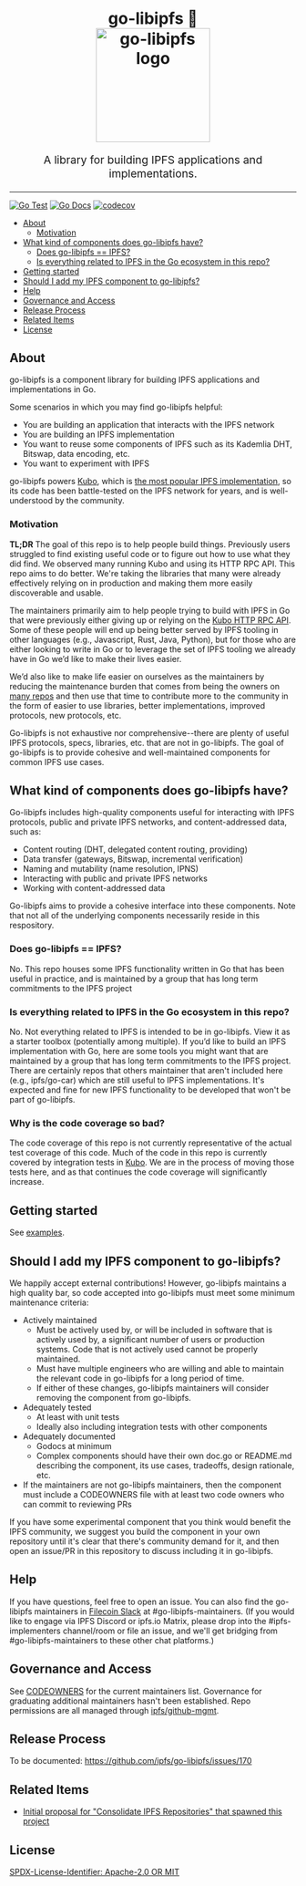<h1 align="center">
go-libipfs 🍌
<br>
<img src="https://raw.githubusercontent.com/ipfs/go-libipfs/main/logo.svg" alt="go-libipfs logo" title="go-libipfs logo" width="200">
<br>
</h1>
<p align="center" style="font-size: 1.2rem;">A library for building IPFS applications and implementations.</p>

<hr />

[![Go Test](https://github.com/ipfs/go-libipfs/actions/workflows/go-test.yml/badge.svg)](https://github.com/ipfs/go-libipfs/actions/workflows/go-test.yml)
[![Go Docs](https://img.shields.io/badge/godoc-reference-blue.svg)](https://pkg.go.dev/github.com/ipfs/go-libipfs)
[![codecov](https://codecov.io/gh/ipfs/go-libipfs/branch/main/graph/badge.svg?token=9eG7d8fbCB)](https://codecov.io/gh/ipfs/go-libipfs)

<!-- TOC -->

- [About](#about)
    - [Motivation](#motivation)
- [What kind of components does go-libipfs have?](#what-kind-of-components-does-go-libipfs-have)
    - [Does go-libipfs == IPFS?](#does-go-libipfs--ipfs)
    - [Is everything related to IPFS in the Go ecosystem in this repo?](#is-everything-related-to-ipfs-in-the-go-ecosystem-in-this-repo)
- [Getting started](#getting-started)
- [Should I add my IPFS component to go-libipfs?](#should-i-add-my-ipfs-component-to-go-libipfs)
- [Help](#help)
- [Governance and Access](#governance-and-access)
- [Release Process](#release-process)
- [Related Items](#related-items)
- [License](#license)

<!-- /TOC -->

## About

go-libipfs is a component library for building IPFS applications and implementations in Go.

Some scenarios in which you may find go-libipfs helpful:

* You are building an application that interacts with the IPFS network
* You are building an IPFS implementation
* You want to reuse some components of IPFS such as its Kademlia DHT, Bitswap, data encoding, etc.
* You want to experiment with IPFS

go-libipfs powers [Kubo](https://github.com/ipfs/kubo), which is [the most popular IPFS implementation](https://github.com/protocol/network-measurements/tree/master/reports),
so its code has been battle-tested on the IPFS network for years, and is well-understood by the community.

### Motivation
**TL;DR** The goal of this repo is to help people build things.  Previously users struggled to find existing useful code or to figure out how to use what they did find.  We observed many running Kubo and using its HTTP RPC API.  This repo aims to do better.  We're taking the libraries that many were already effectively relying on in production and making them more easily discoverable and usable.

The maintainers primarily aim to help people trying to build with IPFS in Go that were previously either giving up or relying on the [Kubo HTTP RPC API](https://docs.ipfs.tech/reference/kubo/rpc/). Some of these people will end up being better served by IPFS tooling in other languages (e.g., Javascript, Rust, Java, Python), but for those who are either looking to write in Go or to leverage the set of IPFS tooling we already have in Go we’d like to make their lives easier. 

We’d also like to make life easier on ourselves as the maintainers by reducing the maintenance burden that comes from being the owners on [many repos](https://github.com/ipfs/kubo/issues/8543) and then use that time to contribute more to the community in the form of easier to use libraries, better implementations, improved protocols, new protocols, etc. 

Go-libipfs is not exhaustive nor comprehensive--there are plenty of useful IPFS protocols, specs, libraries, etc. that are not in go-libipfs. The goal of go-libipfs is to provide cohesive and well-maintained components for common IPFS use cases.

## What kind of components does go-libipfs have?

Go-libipfs includes high-quality components useful for interacting with IPFS protocols, public and private IPFS networks, and content-addressed data, such as:

- Content routing (DHT, delegated content routing, providing)
- Data transfer (gateways, Bitswap, incremental verification)
- Naming and mutability (name resolution, IPNS)
- Interacting with public and private IPFS networks
- Working with content-addressed data

Go-libipfs aims to provide a cohesive interface into these components. Note that not all of the underlying components necessarily reside in this respository.

### Does go-libipfs == IPFS?
No.  This repo houses some IPFS functionality written in Go that has been useful in practice, and is maintained by a group that has long term commitments to the IPFS project

### Is everything related to IPFS in the Go ecosystem in this repo?

No.  Not everything related to IPFS is intended to be in go-libipfs. View it as a starter toolbox (potentially among multiple).  If you’d like to build an IPFS implementation with Go, here are some tools you might want that are maintained by a group that has long term commitments to the IPFS project.  There are certainly repos that others maintainer that aren't included here (e.g., ipfs/go-car) which are still useful to IPFS implementations. It's expected and fine for new IPFS functionality to be developed that won't be part of go-libipfs.  

### Why is the code coverage so bad?

The code coverage of this repo is not currently representative of the actual test coverage of this code. Much of the code in this repo is currently covered by integration tests in [Kubo](https://github.com/ipfs/kubo). We are in the process of moving those tests here, and as that continues the code coverage will significantly increase.

## Getting started
See [examples](./examples/README.md).

## Should I add my IPFS component to go-libipfs?
We happily accept external contributions! However, go-libipfs maintains a high quality bar, so code accepted into go-libipfs must meet some minimum maintenance criteria:

* Actively maintained
  * Must be actively used by, or will be included in software that is actively used by, a significant number of users or production systems. Code that is not actively used cannot be properly maintained.
  * Must have multiple engineers who are willing and able to maintain the relevant code in go-libipfs for a long period of time.
  * If either of these changes, go-libipfs maintainers will consider removing the component from go-libipfs.
* Adequately tested
  * At least with unit tests
  * Ideally also including integration tests with other components
* Adequately documented
  * Godocs at minimum
  * Complex components should have their own doc.go or README.md describing the component, its use cases, tradeoffs, design rationale, etc.
* If the maintainers are not go-libipfs maintainers, then the component must include a CODEOWNERS file with at least two code owners who can commit to reviewing PRs

If you have some experimental component that you think would benefit the IPFS community, we suggest you build the component in your own repository until it's clear that there's community demand for it, and then open an issue/PR in this repository to discuss including it in go-libipfs.

## Help

If you have questions, feel free to open an issue. You can also find the go-libipfs maintainers in [Filecoin Slack](https://filecoin.io/slack/) at #go-libipfs-maintainers.  (If you would like to engage via IPFS Discord or ipfs.io Matrix, please drop into the #ipfs-implementers channel/room or file an issue, and we'll get bridging from #go-libipfs-maintainers to these other chat platforms.)

## Governance and Access
See [CODEOWNERS](./docs/CODEOWNERS) for the current maintainers list.  Governance for graduating additional maintainers hasn't been established.  Repo permissions are all managed through [ipfs/github-mgmt](https://github.com/ipfs/github-mgmt).

## Release Process
To be documented: https://github.com/ipfs/go-libipfs/issues/170

## Related Items
* [Initial proposal for "Consolidate IPFS Repositories" that spawned this project](https://github.com/ipfs/kubo/issues/8543)

## License

[SPDX-License-Identifier: Apache-2.0 OR MIT](LICENSE.md)
